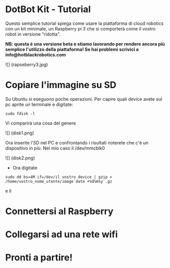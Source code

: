 # DotBot Kit - Tutorial



Questo semplice tutorial spiega come usare la piattaforma di cloud robotics con un kit minimale, un Raspberry pi 3 che si comporterà come il vostro robot in versione "ridotta".

__NB: questa è una versione beta e stiamo lavorando per rendere ancora più semplice l'utilizzo della piattaforma! Se hai problemi scrivici a info@hotblackrobotics.com__

![] (rapseberry3.jpg) 


# Copiare l'immagine su SD


Su Ubuntu si eseguono poche operazioni.
Per capire quali device avete sul pc aprite un terminale e digitate:

```
sudo fdisk -l

```

Vi comparirà una cosa del genere

![] (disk1.png) 

Ora inserite l'SD nel PC e confrontando i risultati noterete che c'è un dispositivo in più. Nel mio caso  il /dev/mmcblk0

![] (disk2.png) 

- Ora digitate 

```
sudo dd bs=4M if=/dev/il vostro device | gzip > /home/vostro_nome_utente/image`date +%d%m%y`.gz
```
e il 




Connettersi al Raspberry
===

Collegarsi ad una rete wifi
===


Pronti a partire!
===
